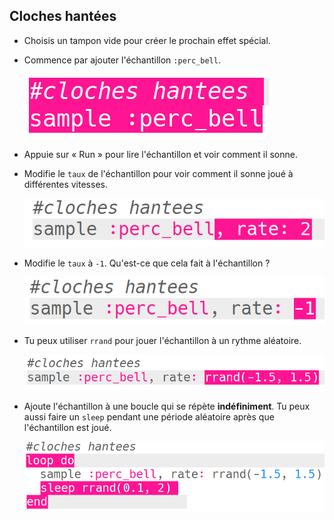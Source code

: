 ## Cloches hantées

+ Choisis un tampon vide pour créer le prochain effet spécial.

+ Commence par ajouter l'échantillon `:perc_bell`.
    
    ![capture d'écran](images/effects-bells-sample.png)

+ Appuie sur « Run » pour lire l'échantillon et voir comment il sonne.

+ Modifie le `taux` de l'échantillon pour voir comment il sonne joué à différentes vitesses.
    
    ![capture d'écran](images/effects-bells-rate-high.png)

+ Modifie le `taux` à `-1`. Qu'est-ce que cela fait à l'échantillon ?
    
    ![capture d'écran](images/effects-bells-rate-negative.png)

+ Tu peux utiliser `rrand` pour jouer l'échantillon à un rythme aléatoire.
    
    ![capture d'écran](images/effects-bells-rate-random.png)

+ Ajoute l'échantillon à une boucle qui se répète **indéfiniment**. Tu peux aussi faire un `sleep` pendant une période aléatoire après que l'échantillon est joué.
    
    ![capture d'écran](images/effects-bells-repeat-random.png)